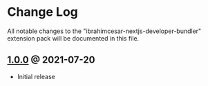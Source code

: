 # Change Log

All notable changes to the "ibrahimcesar-nextjs-developer-bundler" extension pack will be documented in this file.

## [1.0.0](https://github.com/ibrahimcesar/vscode-extensions-pack-nextjs-webdev/releases/tag/v1.0.0) @ 2021-07-20

- Initial release
